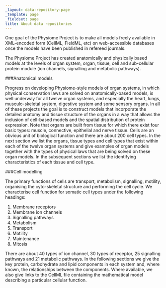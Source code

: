 ```yaml
---
_layout: data-repository-page
_template: page
_fieldset: page
title: About data repositories
---
```

One goal of the Physiome Project is to make all models freely available in XML-encoded form (CellML, FieldML, etc) on web-accessible databases once the models have been published in refereed journals.

The Physiome Project has created anatomically and physically based models at the levels of organ system, organ, tissue, cell and sub-cellular protein module (ion channels, signalling and metabolic pathways).

###Anatomical models

Progress on developing Physiome-style models of organ systems, in which physical conservation laws are solved on anatomically-based models, is well underway for all twelve organ systems, and especially the heart, lungs, musculo-skeletal system, digestive system and some sensory organs. In all of these projects the goal is to construct models that incorporate the detailed anatomy and tissue structure of the organs in a way that allows the inclusion of cell-based models and the spatial distribution of protein expression. Note that organs are built from tissue for which there exist four basic types: muscle, connective, epithelial and nerve tissue. Cells are an obvious unit of biological function and there are about 200 cell types. In the next section we list the organs, tissue types and cell types that exist within each of the twelve organ systems and give examples of organ models together with the types of physical laws that are being solved on these organ models. In the subsequent sections we list the identifying characteristics of each tissue and cell type.

###Cell modelling

The primary functions of cells are transport, metabolism, signalling, motility, organising the cyto-skeletal structure and performing the cell cycle. We characterise cell function for somatic cell types under the following headings: 

1. Membrane receptors
2. Membrane ion channels
3. Signalling pathways
4. Metabolism
5. Transport
6. Motility
7. Maintenance
8. Mitosis

There are about 40 types of ion channel, 30 types of receptor, 25 signalling pathways and 21 metabolic pathways. In the following sections we give the key protein, carbohydrate and lipid components in each system and, where known, the relationships between the components. Where available, we also give links to the CellML file containing the mathematical model describing a particular cellular function.